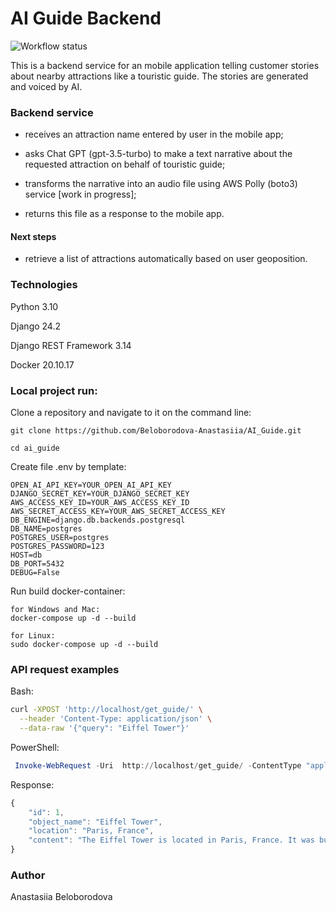 # AI Guide Backend
![Workflow status](https://github.com/Beloborodova-Anastasiia/AI_Guide/actions/workflows/merge_master.yaml/badge.svg)

This is a backend service for an mobile application telling customer stories about nearby attractions like a touristic guide. The stories are generated and voiced by AI.

### Backend service
- receives an attraction name entered by user in the mobile app;

- asks Chat GPT (gpt-3.5-turbo) to make a text narrative about the requested attraction on behalf of touristic guide;

- transforms the narrative into an audio file using AWS Polly (boto3) service [work in progress];

- returns this file as a response to the mobile app.

#### Next steps

- retrieve a list of attractions automatically based on user geoposition.



### Technologies

Python 3.10

Django 24.2

Django REST Framework 3.14

Docker 20.10.17


### Local project run:

Clone a repository and navigate to it on the command line:

```
git clone https://github.com/Beloborodova-Anastasiia/AI_Guide.git
```

```
cd ai_guide
```

Create file .env by template:

```
OPEN_AI_API_KEY=YOUR_OPEN_AI_API_KEY
DJANGO_SECRET_KEY=YOUR_DJANGO_SECRET_KEY
AWS_ACCESS_KEY_ID=YOUR_AWS_ACCESS_KEY_ID
AWS_SECRET_ACCESS_KEY=YOUR_AWS_SECRET_ACCESS_KEY
DB_ENGINE=django.db.backends.postgresql
DB_NAME=postgres
POSTGRES_USER=postgres
POSTGRES_PASSWORD=123
HOST=db
DB_PORT=5432
DEBUG=False
```

Run build docker-container:

```
for Windows and Mac:
docker-compose up -d --build
```
```
for Linux:
sudo docker-compose up -d --build
```


### API request examples

Bash:
```bash
curl -XPOST 'http://localhost/get_guide/' \
  --header 'Content-Type: application/json' \
  --data-raw '{"query": "Eiffel Tower"}'
```

PowerShell:
```powershell
 Invoke-WebRequest -Uri  http://localhost/get_guide/ -ContentType "application/json" -Method POST -Body '{"query": "Eiffel Tower"}'
 ```
Response:
```js
{
    "id": 1,
    "object_name": "Eiffel Tower",
    "location": "Paris, France",
    "content": "The Eiffel Tower is located in Paris, France. It was built in 1889 and stands at a height of 330 meters. It is one of the most famous landmarks in the world and offers stunning views of the city from its observation decks."
}
```


### Author

Anastasiia Beloborodova 
